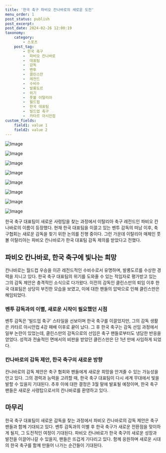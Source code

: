```yaml
---
title: '한국 축구 파비오 칸나바로의 새로운 도전'
menu_order: 1
post_status: publish
post_excerpt: 
post_date: 2024-02-26 12:00:19
taxonomy:
    category:
        - 스포츠
    post_tag:
        - 한국 축구
        -  파비오 칸나바로
        -  대표팀
        -  감독
        -  벤투
        -  클린스만
        -  레전드
        -  수비수
        -  발롱도르
        -  위기
        -  풋볼 이탈리아
        -  월드컵
        -  한국 대표팀
        -  빌드업 축구
        -  카타르 아시안컵
custom_fields:
    field1: value 1
    field2: value 2
---
```


![Image](https://imgnews.pstatic.net/image/108/2024/02/25/0003217094_001_20240225232101184.jpg?type=w647)

![Image](https://imgnews.pstatic.net/image/108/2024/02/25/0003217094_002_20240225232101237.jpg?type=w647)

![Image](https://imgnews.pstatic.net/image/108/2024/02/25/0003217094_003_20240225232101289.jpg?type=w647)

![Image](https://imgnews.pstatic.net/image/108/2024/02/25/0003217094_004_20240225232101341.jpg?type=w647)

![Image](https://imgnews.pstatic.net/image/108/2024/02/25/0003217094_005_20240225232101439.jpg?type=w647)

![Image](https://imgnews.pstatic.net/image/108/2024/02/25/0003217094_006_20240225232101488.jpg?type=w647)

![Image](https://imgnews.pstatic.net/image/108/2024/02/25/0003217094_007_20240225232101531.jpg?type=w647)

![Image](https://imgnews.pstatic.net/image/108/2024/02/25/0003217094_008_20240225232101567.jpg?type=w647)

한국 축구 대표팀이 새로운 사령탑을 찾는 과정에서 이탈리아 축구 레전드인 파비오 칸나바로의 이름이 등장했다. 현재 한국 대표팀을 이끌고 있는 벤투 감독의 떠남 이후, 축구협회는 새로운 감독을 찾기 위한 논의를 진행 중이다. 그런 가운데 이탈리아 매체인 풋볼 이탈리아는 파비오 칸나바로가 한국 대표팀 감독 제의를 받았다고 전했다.
## 파비오 칸나바로, 한국 축구에 빛나는 희망
칸나바로는 월드컵 우승을 이끈 레전드적인 수비수로서 유명하며, 발롱도르를 수상한 경력을 지니고 있다. 한국 축구 대표팀의 위기를 도와줄 수 있는 적임자로 평가받고 있는 그의 감독 제안은 충격적인 소식으로 다가왔다. 이전의 감독인 클린스만의 퇴임 이후 한국 대표팀은 상당히 부진한 모습을 보였고, 이에 대한 팬들의 압박으로 인해 클린스만은 해임되었다.
### 벤투 감독과의 이별, 새로운 시작이 필요했던 시점
벤투 감독은 '빌드업 축구' 스타일을 선보이며 한국 축구를 이끌었지만, 그의 감독 생활은 카타르 아시안컵 4강 패배 이후로 끝이 났다. 그 후 한국 축구는 감독 선임 과정에서 일부 논란이 있었는데, 클린스만의 감독으로의 선임은 축구 팬들로부터도 냉담한 반응을 얻었다. 성적과 전술적인 면에서의 비판을 받았던 클린스만은 단 1년 만에 사임하게 되었다.
### 칸나바로의 감독 제안, 한국 축구의 새로운 방향
칸나바로의 감독 제안은 축구 협회와 팬들에게 새로운 희망을 안겨줄 수 있는 가능성을 안고 있다. 그의 경력과 능력을 고려할 때, 한국 축구 대표팀이 다시 세계 무대에서 빛을 발할 수 있을지 기대된다. 추후 이에 대한 결정은 3월 말에 발표될 예정이며, 한국 축구 팬들은 새로운 사령탑으로서의 칸나바로를 환영하고 있다.
## 마무리
한국 축구 대표팀이 새로운 감독을 찾는 과정에서 파비오 칸나바로의 감독 제안은 축구 팬들과 함께 기대되고 있다. 벤투 감독과의 이별 후 한국 축구가 새로운 전환점을 맞이하게 될지, 그 도전적인 여정이 기대된다. 파비오 칸나바로가 한국 축구의 새로운 성장과 발전을 이끌어나갈 수 있을지, 팬들은 뜨겁게 기다리고 있다. 함께 응원하며 새로운 시대의 한국 축구를 함께 만들어 나가는 순간들이 기대된다.

